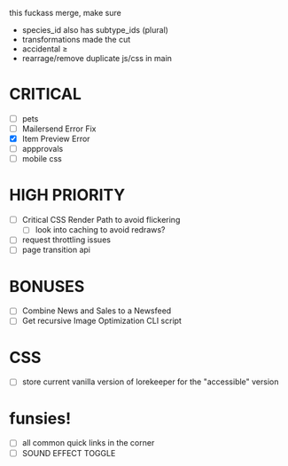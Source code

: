 this fuckass merge, make sure
- species_id also has subtype_ids (plural)
- transformations made the cut
- accidental ≥
- rearrage/remove duplicate js/css in main
# CRITICAL

- [ ] pets
- [ ] Mailersend Error Fix
- [x] Item Preview Error
- [ ] appprovals
- [ ] mobile css

# HIGH PRIORITY
- [ ] Critical CSS Render Path to avoid flickering
    - [ ] look into caching to avoid redraws?
- [ ] request throttling issues
- [ ] page transition api
# BONUSES
- [ ] Combine News and Sales to a Newsfeed
- [ ] Get recursive Image Optimization CLI script

# CSS
- [ ] store current vanilla version of lorekeeper for the "accessible" version

# funsies!
- [ ] all common quick links in the corner
- [ ] SOUND EFFECT TOGGLE
